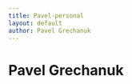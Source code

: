 ```yaml
---
title: Pavel-personal
layout: default
author: Pavel Grechanuk
---
```

Pavel Grechanuk
================================
